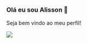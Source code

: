 ### Olá eu sou Alisson 🤙 
Seja bem vindo ao meu perfil!

<div>
<a href= "https://www.linkedin.com/in/alisson-santana-parra-b39709128/"taget="_blank"><img src="https://img.shields.io/badge/LinkedIn-0077B5?style=for-the-badge&logo=linkedin&logoColor=white" taget="_blank"><a/>
 
<div/>


